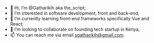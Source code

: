 - 👋 Hi, I’m @Gatharikih aka the_script;
- 👀 I’m interested in software development, front and back-end;
- 🌱 I’m currently learning front-end frameworks specifically Vue and React;
- 💞️ I’m looking to collaborate on founding tech startup in Kenya;
- 📫 You can reach me via email sgatharikih@gmail.com. 

<!---
Gatharikih/Gatharikih is a ✨ special ✨ repository because its `README.md` (this file) appears on your GitHub profile.
You can click the Preview link to take a look at your changes.
--->
